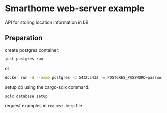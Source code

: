 
# Smarthome web-server example

API for storing location information in DB

## Preparation

create postgres container:

```sh
just postgres-run
```

or

```sh
docker run -d --name postgres -p 5432:5432 -e POSTGRES_PASSWORD=password postgres:latest

```

setup db using the cargo-sqlx command:

```sh
sqlx database setup
```

request examples in `request.http` file
